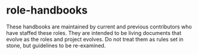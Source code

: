 # role-handbooks

These handbooks are maintained by current and previous contributors who have
staffed these roles. They are intended to be living documents that evolve as
the roles and project evolves. Do not treat them as rules set in stone, but
guidelines to be re-examined.
